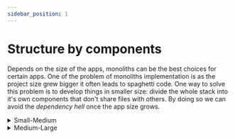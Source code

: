 ```yaml
---
sidebar_position: 1
---
```


# Structure by components

Depends on the size of the apps, monoliths can be the best choices for certain apps. One of the problem of monoliths implementation is as the project size grew bigger it often leads to spaghetti code. One way to solve this problem is to develop things in smaller size: divide the whole stack into it's own components that don't share files with others. By doing so we can avoid the _dependency hell_ once the app size grows.

<details>
<summary>Small-Medium</summary>

```bash
├── src
│ ├── config # any configurations files for the app
│ ├── middlewares # any middlewares files for the app
│ ├── models # any models files for the app, usually contains the Sequelize models definitions
│ ├── migrations # any migrations files for the app, usually contains the Sequelize migrations files
│ ├── repository # any repository files for the app
│ ├── routes # any routes definitions files for the app
│ ├── seeders # any seeders files for the app, usually contains the Sequelize seeders files
│ ├── type # any custom type definitions if needed
│ ├── utils # any utility files for the app
```

</details>

<details>
<summary>Medium-Large</summary>

```bash
├── src
│ ├── config # any configurations files for the app
│ ├── components # any components for the app
│ │ ├── [component] # component of the app
│ │ │ ├── [event].[js/ts] # event for the component, can be a file/folder
│ │ │ │ ├── index.[js/ts] # the index of the event
│ │ │ │ ├── [events].[js/ts] # any event for the component, can contain the cronjob of a component
│ │ │ ├── [middleware].[js/ts] # middleware for the component, can be a file/folder
│ │ │ │ ├── index.[js/ts] # the index of the middleware
│ │ │ │ ├── [middlewares].[js/ts] # any middleware for the component, devided by the usage
│ │ │ │ ├── [response].[js/ts] # any response for the component, can be a file/folder
│ │ │ │ │ ├── index.[js/ts] # the index of the response
│ │ │ │ │ ├── [responses].[js/ts] # any response for the component, in case the middleware are becoming too hard to read
│ │ │ ├── [routes].[js/ts] # routes definitions for the component, can be a file/folder
│ │ │ │ ├── index.[js/ts] # the index of the route
│ │ │ │ ├── [routes].[js/ts] # any route for the component, devided by the usage
│ ├── models # any models files for the app, usually contains the Sequelize models definitions
│ ├── migrations # any migrations files for the app, usually contains the Sequelize migrations files
│ ├── seeders # any seeders files for the app, usually contains the Sequelize seeders files
│ ├── shares # any shares files for the app, can contains the base models that can be extended in the models
│ ├── type # any custom type definitions if needed
│ ├── utils # any shared utility files for the app
```

</details>
